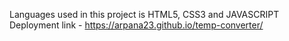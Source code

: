 Languages used in this project is HTML5, CSS3 and JAVASCRIPT
Deployment link - https://arpana23.github.io/temp-converter/
